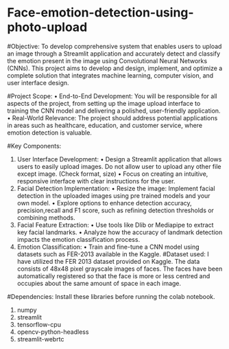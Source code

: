 # Face-emotion-detection-using-photo-upload

#Objective:
  To develop comprehensive system that enables users to upload an image through a Streamlit
application and accurately detect and classify the emotion present in the image using Convolutional
Neural Networks (CNNs). This project aims to develop and design, implement, and optimize a complete
solution that integrates machine learning, computer vision, and user interface design.

#Project Scope:
  • End-to-End Development: You will be responsible for all aspects of the project, from
setting up the image upload interface to training the CNN model and delivering a polished, user-friendly
application.
  • Real-World Relevance: The project should address potential applications in areas such
as healthcare, education, and customer service, where emotion detection is valuable.

#Key Components:
  1. User Interface Development:
  • Design a Streamlit application that allows users to easily upload images. Do not allow
user to upload any other file except image. (Check format, size)
  • Focus on creating an intuitive, responsive interface with clear instructions for the user.
  2. Facial Detection Implementation:
  • Resize the image: Implement facial detection in the uploaded images using pre trained
models and your own model.
  • Explore options to enhance detection accuracy, precision,recall and F1 score, such as
refining detection thresholds or combining methods.
  3. Facial Feature Extraction:
  • Use tools like Dlib or Mediapipe to extract key facial landmarks.
  • Analyze how the accuracy of landmark detection impacts the emotion classification
process.
  4. Emotion Classification:
  • Train and fine-tune a CNN model using datasets such as FER-2013 available in the
Kaggle.
  #Dataset used:
I have utilized the FER 2013 dataset provided on Kaggle.
The data consists of 48x48 pixel grayscale images of faces. The faces have been automatically registered so that the face is more or less centred and occupies about the same amount of space in each image.

#Dependencies:
  Install these libraries before running the colab notebook.

1. numpy
2. streamlit
3. tensorflow-cpu
4. opencv-python-headless
5. streamlit-webrtc
